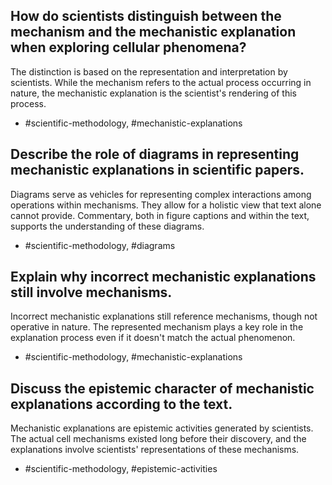 ## How do scientists distinguish between the mechanism and the mechanistic explanation when exploring cellular phenomena?

The distinction is based on the representation and interpretation by scientists. While the mechanism refers to the actual process occurring in nature, the mechanistic explanation is the scientist's rendering of this process.

- #scientific-methodology, #mechanistic-explanations

## Describe the role of diagrams in representing mechanistic explanations in scientific papers.

Diagrams serve as vehicles for representing complex interactions among operations within mechanisms. They allow for a holistic view that text alone cannot provide. Commentary, both in figure captions and within the text, supports the understanding of these diagrams.

- #scientific-methodology, #diagrams

## Explain why incorrect mechanistic explanations still involve mechanisms. 

Incorrect mechanistic explanations still reference mechanisms, though not operative in nature. The represented mechanism plays a key role in the explanation process even if it doesn't match the actual phenomenon.

- #scientific-methodology, #mechanistic-explanations

## Discuss the epistemic character of mechanistic explanations according to the text.

Mechanistic explanations are epistemic activities generated by scientists. The actual cell mechanisms existed long before their discovery, and the explanations involve scientists' representations of these mechanisms.

- #scientific-methodology, #epistemic-activities